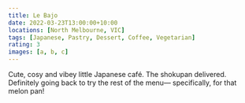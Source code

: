 ```yaml
---
title: Le Bajo
date: 2022-03-23T13:00:00+10:00
locations: [North Melbourne, VIC]
tags: [Japanese, Pastry, Dessert, Coffee, Vegetarian]
rating: 3
images: [a, b, c]
---
```


Cute, cosy and vibey little Japanese café. The shokupan delivered. Definitely going back to try the rest of the menu— specifically, for that melon pan!